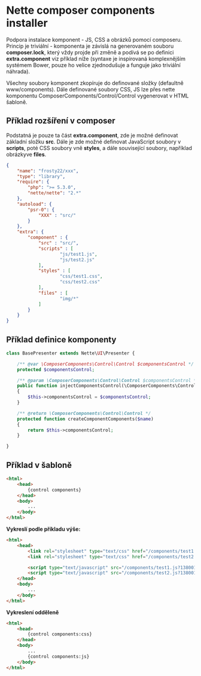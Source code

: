 # Nette composer components installer

Podpora instalace komponent - JS, CSS a obrázků pomocí composeru. Princip je triviální - komponenta je závislá na generovaném souboru **composer.lock**, který vždy projde při změně a podívá se po definici **extra.component** viz příklad níže (syntaxe je inspirovaná komplexnějším systémem Bower, pouze ho velice zjednodušuje a funguje jako triviální náhrada).

Všechny soubory komponent zkopíruje do definované složky (defaultně www/components). Dále definované soubory CSS, JS lze přes nette komponentu ComposerComponents/Control/Control vygenerovat v HTML šabloně.


## Příklad rozšíření v composer

Podstatná je pouze ta část **extra.component**, zde je možné definovat základní složku **src**. Dále je zde možné definovat JavaScript soubory v **scripts**, poté CSS soubory vně **styles**, a dále související soubory, například obrázkyve **files**.

```json
{
	"name": "frosty22/xxx",
	"type": "library",
	"require": {
		"php": ">= 5.3.0",
		"nette/nette": "2.*"
	},
	"autoload": {
		"psr-0": {
			"XXX" : "src/"
		}
	},
	"extra": {
		"component" : {
			"src" : "src/",
			"scripts" : [
					"js/test1.js",
					"js/test2.js"
			],
			"styles" : [
					"css/test1.css",
					"css/test2.css"
			],
			"files" : [
					"img/*"
			]
		}
	}
}

```


## Příklad definice komponenty

```php
class BasePresenter extends Nette\UI\Presenter {

	/** @var \ComposerComponents\Control\Control $componentsControl */
	protected $componentsControl;

	/** @param \ComposerComponents\Control\Control $componentsControl */
	public function injectComponentsControl(\ComposerComponents\Control\Control $componentsControl)
	{
		$this->componentsControl = $componentsControl;
	}

	/** @return \ComposerComponents\Control\Control */
	protected function createComponentComponents($name)
	{
		return $this->componentsControl;
	}

}
```


## Příklad v šabloně

```html
<html>
	<head>
		{control components}
	</head>
	<body>
		...
	</body>
</html>
```


**Vykreslí podle příkladu výše:**

```html
<html>
	<head>
		<link rel="stylesheet" type="text/css" href="/components/test1.css?1380013683" />
		<link rel="stylesheet" type="text/css" href="/components/test2.css?1380013683" />

		<script type="text/javascript" src="/components/test1.js?1380013683"></script>
		<script type="text/javascript" src="/components/test2.js?1380013683"></script>
	</head>
	<body>
		...
	</body>
</html>
```


**Vykreslení odděleně**

```html
<html>
	<head>
		{control components:css}
	</head>
	<body>
		...
		{control components:js}
	</body>
</html>
```
